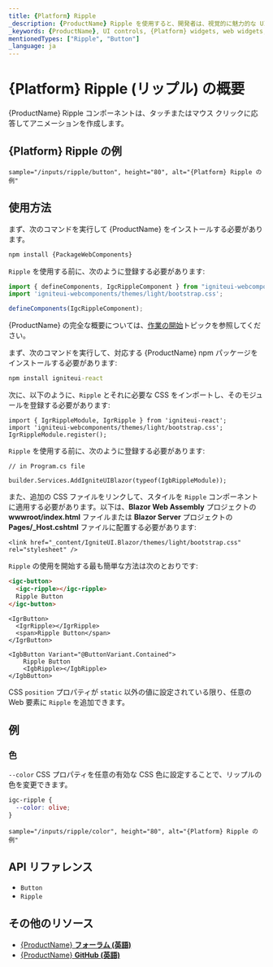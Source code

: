 ```yaml
---
title: {Platform} Ripple
_description: {ProductName} Ripple を使用すると、開発者は、視覚的に魅力的な UI 拡張のためにリップル アニメーション効果を受け取った領域を定義できます。
_keywords: {ProductName}, UI controls, {Platform} widgets, web widgets, UI widgets, {Platform}, Native {Platform} Components Suite, Native {Platform} Controls, Native {Platform} Components Library, {Platform} Ripple components, {Platform} Ripple controls, UI コントロール, {Platform} ウィジェット, web ウィジェット, UI ウィジェット, ネイティブ {Platform} コンポーネント スイート, ネイティブ {Platform} コントロール, ネイティブ {Platform} コンポーネント ライブラリ, {Platform} Ripple コンポーネント, {Platform} Ripple コントロール
mentionedTypes: ["Ripple", "Button"]
_language: ja
---
```


# {Platform} Ripple (リップル) の概要

{ProductName} Ripple コンポーネントは、タッチまたはマウス クリックに応答してアニメーションを作成します。

## {Platform} Ripple の例

`sample="/inputs/ripple/button", height="80", alt="{Platform} Ripple の例"`


## 使用方法

<!-- WebComponents -->
まず、次のコマンドを実行して {ProductName} をインストールする必要があります。

```cmd
npm install {PackageWebComponents}
```

`Ripple` を使用する前に、次のように登録する必要があります:

```ts
import { defineComponents, IgcRippleComponent } from "igniteui-webcomponents";
import 'igniteui-webcomponents/themes/light/bootstrap.css';

defineComponents(IgcRippleComponent);
```

{ProductName} の完全な概要については、[作業の開始](../general-getting-started.md)トピックを参照してください。
<!-- end: WebComponents -->

<!-- React -->
まず、次のコマンドを実行して、対応する {ProductName} npm パッケージをインストールする必要があります:

```cmd
npm install igniteui-react
```

次に、以下のように、`Ripple` とそれに必要な CSS をインポートし、そのモジュールを登録する必要があります:

```tsx
import { IgrRippleModule, IgrRipple } from 'igniteui-react';
import 'igniteui-webcomponents/themes/light/bootstrap.css';
IgrRippleModule.register();
```
<!-- end: React -->

<!-- Blazor -->

`Ripple` を使用する前に、次のように登録する必要があります:


```razor
// in Program.cs file

builder.Services.AddIgniteUIBlazor(typeof(IgbRippleModule));
```

また、追加の CSS ファイルをリンクして、スタイルを `Ripple` コンポーネントに適用する必要があります。以下は、**Blazor Web Assembly** プロジェクトの **wwwroot/index.html** ファイルまたは **Blazor Server** プロジェクトの **Pages/_Host.cshtml** ファイルに配置する必要があります:

```razor
<link href="_content/IgniteUI.Blazor/themes/light/bootstrap.css" rel="stylesheet" />
```

<!-- end: Blazor -->

`Ripple` の使用を開始する最も簡単な方法は次のとおりです:

```html
<igc-button>
  <igc-ripple></igc-ripple>
  Ripple Button
</igc-button>
```

```tsx
<IgrButton>
  <IgrRipple></IgrRipple>
  <span>Ripple Button</span>
</IgrButton>
```

```razor
<IgbButton Variant="@ButtonVariant.Contained">
    Ripple Button
    <IgbRipple></IgbRipple>
</IgbButton>
```

CSS `position` プロパティが `static` 以外の値に設定されている限り、任意の Web 要素に `Ripple` を追加できます。

## 例

### 色

`--color` CSS プロパティを任意の有効な CSS 色に設定することで、リップルの色を変更できます。

```css
igc-ripple {
  --color: olive;
}
```

`sample="/inputs/ripple/color", height="80", alt="{Platform} Ripple の例"`

## API リファレンス

 - `Button`
 - `Ripple`


## その他のリソース

* [{ProductName} **フォーラム (英語)**]({ForumsLink})
* [{ProductName} **GitHub (英語)**]({GithubLink})